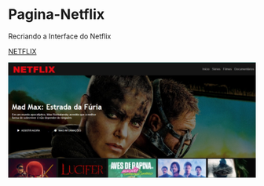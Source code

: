 # Pagina-Netflix
Recriando a Interface do Netflix


[NETFLIX](http://127.0.0.1:5500/index.html)

![pagina](https://github.com/emersonbarros87/Pagina-Netflix/blob/master/capa%20netflix.jpeg)
